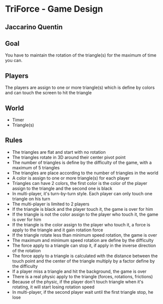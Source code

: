 TriForce - Game Design
======================

Jaccarino Quentin
-----------------

Goal
----
You have to maintain the rotation of the triangle(s) for the maximum of time you can.

Players
-------
The players are assign to one or more triangle(s) which is define by colors and can touch the screen to hit the triangle

World
-----
- Timer
- Triangle(s)

Rules
-----
- The triangles are flat and start with no rotation
- The triangles rotate in 3D around their center pivot point
- The number of triangles is define by the difficulty of the game, with a maximum of 5 triangles
- The triangles are place according to the number of triangles in the world
- A color is assign to one or more triangle(s) for each player
- Triangles can have 2 colors, the first color is the color of the player assign to the triangle and the second one is black
- In multi-player, it's turn-by-turn style. Each player can only touch one triangle on his turn
- The multi-player is limited to 2 players
- If the triangle is black and the player touch it, the game is over for him
- If the triangle is not the color assign to the player who touch it, the game is over for him
- If the triangle is the color assign to the player who touch it, a force is apply to the triangle and it gain rotation force
- If the triangle rotate less than minimum speed rotation, the game is over
- The maximum and minimum speed rotation are define by the difficulty
- The force apply to a triangle can stop it, if apply in the inverse direction of the rotation
- The force apply to a triangle is calculated with the distance between the touch point and the center of the triangle multiply by a factor define by the difficulty
- If a player miss a triangle and hit the background, the game is over
- There is a real physic apply to the triangle (forces, rotations, frictions)
- Because of the physic, if the player don't touch triangle when it's rotating, it will start losing rotation speed
- In multi-player, if the second player wait until the first triangle stop, he lose
